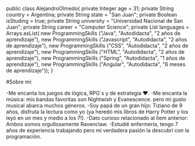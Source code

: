 public class AlejandroOlmedo{
  private Integer age = 31;
  private String country = Argentina;
  private String state = "San Juan";
  private Boolean isStuding = true;
  private String university = "Universidad Nacional de San Juan";
  private String career = "Computer Science";
  private List<ProgrammingSkills> languages = Arrays.asList(
      new ProgrammingSkills ("Java", "Autodidacta", "2 años de aprendizaje"),
      new ProgrammingSkills ("Javascript", "Autodidacta", "2 años de aprendizaje"),
      new ProgrammingSkills ("CSS", "Autodidacta", "2 años de aprendizaje"),
      new ProgrammingSkills ("HTML", "Autodidacta", "2 años de aprendizaje"),
      new ProgrammingSkills ("Spring", "Autodidacta", "1 años de aprendizaje"),
      new ProgrammingSkills ("Angular", "Autodidacta", "6 meses de aprendizaje"));
}

#Sobre mi:

-Me encanta los juegos de lógica, RPG´s y de estrategia ❤.
-Me encanta la música: mis bandas favoritas son Nightwish y Evanescence. pero mi gusto musical abarca muchos géneros.
-Soy papá de un gran hijo: Tiziano de 9 años, disfruta la lectura como yo (ya heredó mis libros de Harry Potter y los leyó en un mes y medio a los 7!).
-Dato curioso relacionado al ítem anterior: Ambos somos orgullosamente Ravenclaw.
-Estudié enfermería, tengo 7 años de experiencia trabajando pero mi verdadera pasión la descubrí con la programación.





<!--
**NicoDev92/NicoDev92** is a ✨ _special_ ✨ repository because its `README.md` (this file) appears on your GitHub profile.

Here are some ideas to get you started:

- 🔭 I’m currently working on ...
- 🌱 I’m currently learning ...
- 👯 I’m looking to collaborate on ...
- 🤔 I’m looking for help with ...
- 💬 Ask me about ...
- 📫 How to reach me: ...
- 😄 Pronouns: ...
- ⚡ Fun fact: ...
-->
